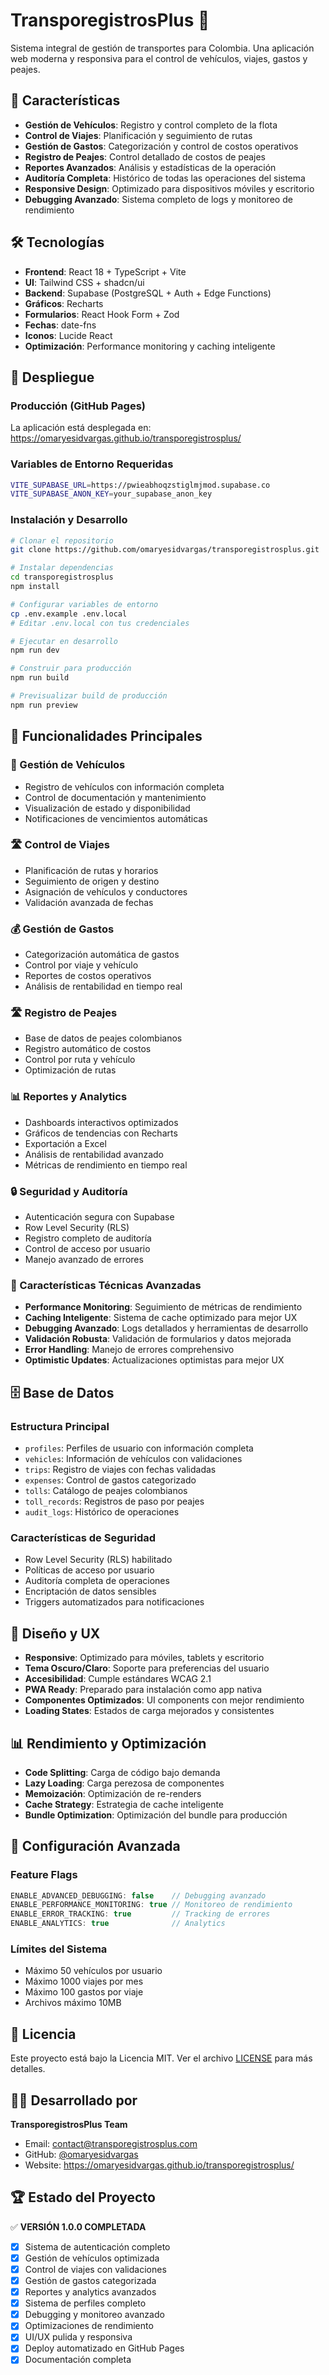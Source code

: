 
# TransporegistrosPlus 🚛

Sistema integral de gestión de transportes para Colombia. Una aplicación web moderna y responsiva para el control de vehículos, viajes, gastos y peajes.

## 🌟 Características

- **Gestión de Vehículos**: Registro y control completo de la flota
- **Control de Viajes**: Planificación y seguimiento de rutas
- **Gestión de Gastos**: Categorización y control de costos operativos
- **Registro de Peajes**: Control detallado de costos de peajes
- **Reportes Avanzados**: Análisis y estadísticas de la operación
- **Auditoría Completa**: Histórico de todas las operaciones del sistema
- **Responsive Design**: Optimizado para dispositivos móviles y escritorio
- **Debugging Avanzado**: Sistema completo de logs y monitoreo de rendimiento

## 🛠️ Tecnologías

- **Frontend**: React 18 + TypeScript + Vite
- **UI**: Tailwind CSS + shadcn/ui
- **Backend**: Supabase (PostgreSQL + Auth + Edge Functions)
- **Gráficos**: Recharts
- **Formularios**: React Hook Form + Zod
- **Fechas**: date-fns
- **Iconos**: Lucide React
- **Optimización**: Performance monitoring y caching inteligente

## 🚀 Despliegue

### Producción (GitHub Pages)
La aplicación está desplegada en: https://omaryesidvargas.github.io/transporegistrosplus/

### Variables de Entorno Requeridas

```bash
VITE_SUPABASE_URL=https://pwieabhoqzstiglmjmod.supabase.co
VITE_SUPABASE_ANON_KEY=your_supabase_anon_key
```

### Instalación y Desarrollo

```bash
# Clonar el repositorio
git clone https://github.com/omaryesidvargas/transporegistrosplus.git

# Instalar dependencias
cd transporegistrosplus
npm install

# Configurar variables de entorno
cp .env.example .env.local
# Editar .env.local con tus credenciales

# Ejecutar en desarrollo
npm run dev

# Construir para producción
npm run build

# Previsualizar build de producción
npm run preview
```

## 📱 Funcionalidades Principales

### 🚗 Gestión de Vehículos
- Registro de vehículos con información completa
- Control de documentación y mantenimiento
- Visualización de estado y disponibilidad
- Notificaciones de vencimientos automáticas

### 🛣️ Control de Viajes
- Planificación de rutas y horarios
- Seguimiento de origen y destino
- Asignación de vehículos y conductores
- Validación avanzada de fechas

### 💰 Gestión de Gastos
- Categorización automática de gastos
- Control por viaje y vehículo
- Reportes de costos operativos
- Análisis de rentabilidad en tiempo real

### 🛣️ Registro de Peajes
- Base de datos de peajes colombianos
- Registro automático de costos
- Control por ruta y vehículo
- Optimización de rutas

### 📊 Reportes y Analytics
- Dashboards interactivos optimizados
- Gráficos de tendencias con Recharts
- Exportación a Excel
- Análisis de rentabilidad avanzado
- Métricas de rendimiento en tiempo real

### 🔒 Seguridad y Auditoría
- Autenticación segura con Supabase
- Row Level Security (RLS)
- Registro completo de auditoría
- Control de acceso por usuario
- Manejo avanzado de errores

### 🔧 Características Técnicas Avanzadas
- **Performance Monitoring**: Seguimiento de métricas de rendimiento
- **Caching Inteligente**: Sistema de cache optimizado para mejor UX
- **Debugging Avanzado**: Logs detallados y herramientas de desarrollo
- **Validación Robusta**: Validación de formularios y datos mejorada
- **Error Handling**: Manejo de errores comprehensivo
- **Optimistic Updates**: Actualizaciones optimistas para mejor UX

## 🗄️ Base de Datos

### Estructura Principal
- `profiles`: Perfiles de usuario con información completa
- `vehicles`: Información de vehículos con validaciones
- `trips`: Registro de viajes con fechas validadas
- `expenses`: Control de gastos categorizado
- `tolls`: Catálogo de peajes colombianos
- `toll_records`: Registros de paso por peajes
- `audit_logs`: Histórico de operaciones

### Características de Seguridad
- Row Level Security (RLS) habilitado
- Políticas de acceso por usuario
- Auditoría completa de operaciones
- Encriptación de datos sensibles
- Triggers automatizados para notificaciones

## 🎨 Diseño y UX

- **Responsive**: Optimizado para móviles, tablets y escritorio
- **Tema Oscuro/Claro**: Soporte para preferencias del usuario
- **Accesibilidad**: Cumple estándares WCAG 2.1
- **PWA Ready**: Preparado para instalación como app nativa
- **Componentes Optimizados**: UI components con mejor rendimiento
- **Loading States**: Estados de carga mejorados y consistentes

## 📊 Rendimiento y Optimización

- **Code Splitting**: Carga de código bajo demanda
- **Lazy Loading**: Carga perezosa de componentes
- **Memoización**: Optimización de re-renders
- **Cache Strategy**: Estrategia de cache inteligente
- **Bundle Optimization**: Optimización del bundle para producción

## 🔧 Configuración Avanzada

### Feature Flags
```typescript
ENABLE_ADVANCED_DEBUGGING: false    // Debugging avanzado
ENABLE_PERFORMANCE_MONITORING: true // Monitoreo de rendimiento
ENABLE_ERROR_TRACKING: true         // Tracking de errores
ENABLE_ANALYTICS: true              // Analytics
```

### Límites del Sistema
- Máximo 50 vehículos por usuario
- Máximo 1000 viajes por mes
- Máximo 100 gastos por viaje
- Archivos máximo 10MB

## 📄 Licencia

Este proyecto está bajo la Licencia MIT. Ver el archivo [LICENSE](LICENSE) para más detalles.

## 👨‍💻 Desarrollado por

**TransporegistrosPlus Team**
- Email: contact@transporegistrosplus.com
- GitHub: [@omaryesidvargas](https://github.com/omaryesidvargas)
- Website: https://omaryesidvargas.github.io/transporegistrosplus/



## 🏆 Estado del Proyecto

✅ **VERSIÓN 1.0.0 COMPLETADA**

- [x] Sistema de autenticación completo
- [x] Gestión de vehículos optimizada
- [x] Control de viajes con validaciones
- [x] Gestión de gastos categorizada
- [x] Reportes y analytics avanzados
- [x] Sistema de perfiles completo
- [x] Debugging y monitoreo avanzado
- [x] Optimizaciones de rendimiento
- [x] UI/UX pulida y responsiva
- [x] Deploy automatizado en GitHub Pages
- [x] Documentación completa
